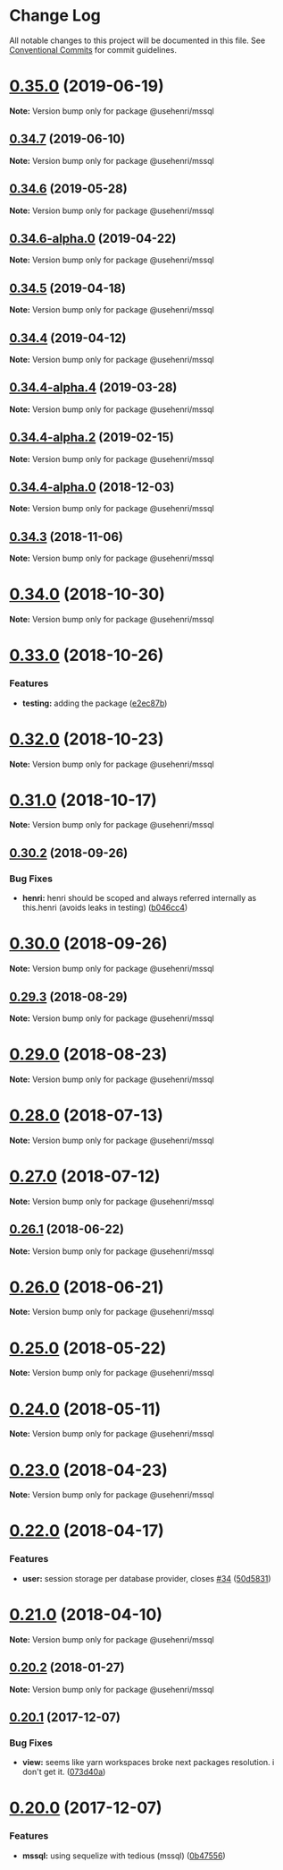 # Change Log

All notable changes to this project will be documented in this file.
See [Conventional Commits](https://conventionalcommits.org) for commit guidelines.

# [0.35.0](https://github.com/usehenri/henri/compare/v0.34.7...v0.35.0) (2019-06-19)

**Note:** Version bump only for package @usehenri/mssql





## [0.34.7](https://github.com/usehenri/henri/compare/v0.34.6...v0.34.7) (2019-06-10)

**Note:** Version bump only for package @usehenri/mssql





## [0.34.6](https://github.com/usehenri/henri/compare/v0.34.6-alpha.0...v0.34.6) (2019-05-28)

**Note:** Version bump only for package @usehenri/mssql





## [0.34.6-alpha.0](https://github.com/usehenri/henri/compare/v0.34.5...v0.34.6-alpha.0) (2019-04-22)

**Note:** Version bump only for package @usehenri/mssql





## [0.34.5](https://github.com/usehenri/henri/compare/v0.34.4...v0.34.5) (2019-04-18)

**Note:** Version bump only for package @usehenri/mssql





## [0.34.4](https://github.com/usehenri/henri/compare/v0.34.4-alpha.4...v0.34.4) (2019-04-12)

**Note:** Version bump only for package @usehenri/mssql





## [0.34.4-alpha.4](https://github.com/usehenri/henri/compare/v0.34.4-alpha.3...v0.34.4-alpha.4) (2019-03-28)

**Note:** Version bump only for package @usehenri/mssql





## [0.34.4-alpha.2](https://github.com/usehenri/henri/compare/v0.34.4-alpha.1...v0.34.4-alpha.2) (2019-02-15)

**Note:** Version bump only for package @usehenri/mssql





## [0.34.4-alpha.0](https://github.com/usehenri/henri/compare/v0.34.3...v0.34.4-alpha.0) (2018-12-03)

**Note:** Version bump only for package @usehenri/mssql





## [0.34.3](https://github.com/usehenri/henri/compare/v0.34.2...v0.34.3) (2018-11-06)

**Note:** Version bump only for package @usehenri/mssql





# [0.34.0](https://github.com/usehenri/henri/compare/v0.33.1...v0.34.0) (2018-10-30)

**Note:** Version bump only for package @usehenri/mssql





# [0.33.0](https://github.com/usehenri/henri/compare/v0.32.0...v0.33.0) (2018-10-26)


### Features

* **testing:** adding the package ([e2ec87b](https://github.com/usehenri/henri/commit/e2ec87b))





# [0.32.0](https://github.com/usehenri/henri/compare/v0.31.1...v0.32.0) (2018-10-23)

**Note:** Version bump only for package @usehenri/mssql





# [0.31.0](https://github.com/usehenri/henri/compare/v0.30.3...v0.31.0) (2018-10-17)

**Note:** Version bump only for package @usehenri/mssql





<a name="0.30.2"></a>
## [0.30.2](https://github.com/usehenri/henri/compare/v0.30.1...v0.30.2) (2018-09-26)


### Bug Fixes

* **henri:** henri should be scoped and always referred internally as this.henri (avoids leaks in testing) ([b046cc4](https://github.com/usehenri/henri/commit/b046cc4))





<a name="0.30.0"></a>
# [0.30.0](https://github.com/usehenri/henri/compare/v0.29.3...v0.30.0) (2018-09-26)

**Note:** Version bump only for package @usehenri/mssql





<a name="0.29.3"></a>
## [0.29.3](https://github.com/usehenri/henri/compare/v0.29.2...v0.29.3) (2018-08-29)

**Note:** Version bump only for package @usehenri/mssql





<a name="0.29.0"></a>
# [0.29.0](https://github.com/usehenri/henri/compare/v0.28.0...v0.29.0) (2018-08-23)

**Note:** Version bump only for package @usehenri/mssql





<a name="0.28.0"></a>
# [0.28.0](https://github.com/usehenri/henri/compare/v0.27.0...v0.28.0) (2018-07-13)




**Note:** Version bump only for package @usehenri/mssql

<a name="0.27.0"></a>
# [0.27.0](https://github.com/usehenri/henri/compare/v0.26.1...v0.27.0) (2018-07-12)




**Note:** Version bump only for package @usehenri/mssql

<a name="0.26.1"></a>
## [0.26.1](https://github.com/usehenri/henri/compare/v0.26.0...v0.26.1) (2018-06-22)




**Note:** Version bump only for package @usehenri/mssql

<a name="0.26.0"></a>
# [0.26.0](https://github.com/usehenri/henri/compare/v0.25.0...v0.26.0) (2018-06-21)




**Note:** Version bump only for package @usehenri/mssql

<a name="0.25.0"></a>
# [0.25.0](https://github.com/usehenri/henri/compare/v0.24.0...v0.25.0) (2018-05-22)




**Note:** Version bump only for package @usehenri/mssql

<a name="0.24.0"></a>
# [0.24.0](https://github.com/usehenri/henri/compare/v0.23.0...v0.24.0) (2018-05-11)




**Note:** Version bump only for package @usehenri/mssql

<a name="0.23.0"></a>
# [0.23.0](https://github.com/usehenri/henri/compare/v0.22.0...v0.23.0) (2018-04-23)




**Note:** Version bump only for package @usehenri/mssql

<a name="0.22.0"></a>
# [0.22.0](https://github.com/usehenri/henri/compare/v0.21.3...v0.22.0) (2018-04-17)


### Features

* **user:** session storage per database provider, closes [#34](https://github.com/usehenri/henri/issues/34) ([50d5831](https://github.com/usehenri/henri/commit/50d5831))




<a name="0.21.0"></a>
# [0.21.0](https://github.com/usehenri/henri/compare/v0.20.2...v0.21.0) (2018-04-10)




**Note:** Version bump only for package @usehenri/mssql

<a name="0.20.2"></a>
## [0.20.2](https://github.com/usehenri/henri/compare/v0.20.1...v0.20.2) (2018-01-27)




**Note:** Version bump only for package @usehenri/mssql

<a name="0.20.1"></a>
## [0.20.1](https://github.com/usehenri/henri/compare/v0.20.0...v0.20.1) (2017-12-07)


### Bug Fixes

* **view:** seems like yarn workspaces broke next packages resolution. i don't get it. ([073d40a](https://github.com/usehenri/henri/commit/073d40a))




<a name="0.20.0"></a>
# [0.20.0](https://github.com/usehenri/henri/compare/v0.19.0...v0.20.0) (2017-12-07)


### Features

* **mssql:** using sequelize with tedious (mssql) ([0b47556](https://github.com/usehenri/henri/commit/0b47556))
